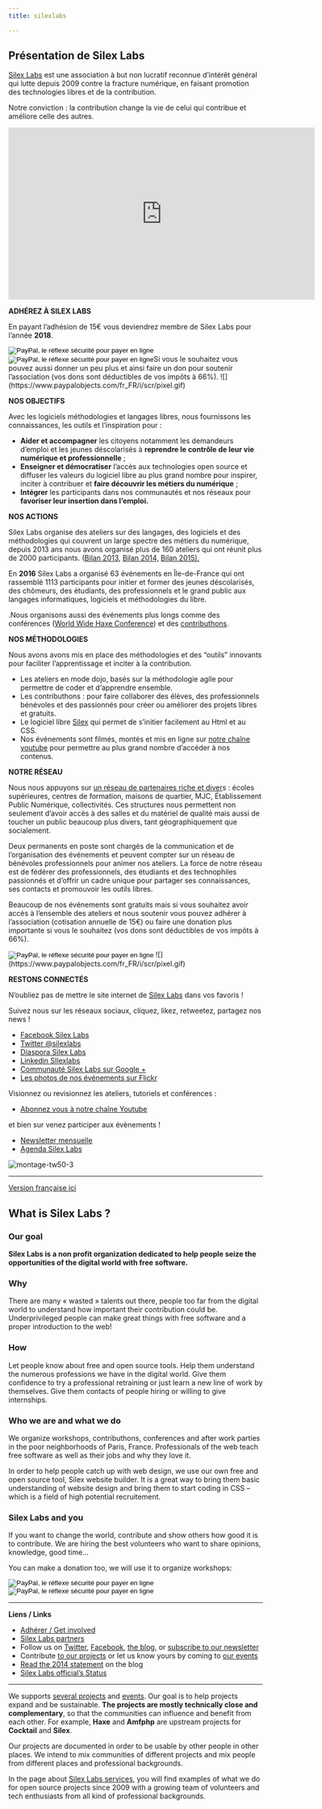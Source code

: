 ```yaml
---
title: silexlabs

---
```

## Présentation de Silex Labs

[Silex Labs](https://www.silexlabs.org/) est une association à but non lucratif reconnue d’intérêt général qui lutte depuis 2009 contre la fracture numérique, en faisant promotion des technologies libres et de la contribution.

Notre conviction : la contribution change la vie de celui qui contribue et améliore celle des autres.

<iframe src="https://www.youtube.com/embed/oDaRn-_tubU?feature=oembed" allow="autoplay; encrypted-media" allowfullscreen="" width="607" height="341" frameborder="0"></iframe>

**ADHÉREZ À SILEX LABS**

En payant l’adhésion de 15€ vous deviendrez membre de Silex Labs pour l’année **2018**.

<form action="https://www.paypal.com/cgi-bin/webscr" method="post" target="_top"><input name="cmd" type="hidden" value="_s-xclick">  
<input name="hosted_button_id" type="hidden" value="52STZCKSQ5SWA">  
<input alt="PayPal, le réflexe sécurité pour payer en ligne" name="submit" src="https://www.paypalobjects.com/fr_FR/FR/i/btn/btn_paynowCC_LG.gif" type="image">     <input alt="PayPal, le réflexe sécurité pour payer en ligne" name="submit" src="https://www.paypalobjects.com/fr_FR/FR/i/btn/btn_donateCC_LG.gif" type="image">Si vous le souhaitez vous pouvez aussi donner un peu plus et ainsi faire un don pour soutenir l’association (vos dons sont déductibles de vos impôts à 66%).  
![](https://www.paypalobjects.com/fr_FR/i/scr/pixel.gif)</form>

**NOS OBJECTIFS**

Avec les logiciels méthodologies et langages libres, nous fournissons les connaissances, les outils et l’inspiration pour :

*   **Aider et accompagner** les citoyens notamment les demandeurs d’emploi et les jeunes déscolarisés à **reprendre le contrôle de leur vie numérique et professionnelle** ;
*   **Enseigner et démocratiser** l’accès aux technologies open source et diffuser les valeurs du logiciel libre au plus grand nombre pour inspirer, inciter à contribuer et **faire découvrir les métiers du numérique** ;
*   **Intégrer** les participants dans nos communautés et nos réseaux pour **favoriser leur insertion dans l’emploi.**

**NOS ACTIONS**

Silex Labs organise des ateliers sur des langages, des logiciels et des méthodologies qui couvrent un large spectre des métiers du numérique, depuis 2013 ans nous avons organisé plus de 160 ateliers qui ont réunit plus de 2000 participants. ([Bilan 2013](https://www.silexlabs.org/bilan-2013-de-silex-labs/), [Bilan 2014,](https://www.silexlabs.org/bilan-2014-les-chiffres-et-les-lettres-du-libre-de-silex-labs/)<span style="font-weight: 400;"> [Bilan 2015).](https://www.silexlabs.org/2015-bilan-dune-annee-bien-remplibre/)</span>

En **2016** Silex Labs a organisé 63 événements en Île-de-France qui ont rassemblé 1113 participants pour initier et former des jeunes déscolarisés, des chômeurs, des étudiants, des professionnels et le grand public aux langages informatiques, logiciels et méthodologies du libre.

<span style="font-weight: 400;">.</span>Nous organisons aussi des événements plus longs comme des conférences ([World Wide Haxe Conference](https://www.silexlabs.org/wrapping-up-wwx2015/)) et des [contributhons](https://www.silexlabs.org/cifacom-week-40-etudiants-pour-creer-2-projets-open-source-en-1-semaine/).

**NOS MÉTHODOLOGIES**

Nous avons avons mis en place des méthodologies et des “outils” innovants pour faciliter l’apprentissage et inciter à la contribution.

*   Les ateliers en mode dojo, basés sur la méthodologie agile pour permettre de coder et d‘apprendre ensemble.
*   Les contributhons : pour faire collaborer des élèves, des professionnels bénévoles et des passionnés pour créer ou améliorer des projets libres et gratuits.
*   Le logiciel libre [Silex](http://www.silex.me/) qui permet de s’initier facilement au Html et au CSS.
*   Nos événements sont filmés, montés et mis en ligne sur [notre chaîne youtube](https://www.youtube.com/user/Silexlabs) pour permettre au plus grand nombre d’accéder à nos contenus.

**NOTRE RÉSEAU**

Nous nous appuyons sur [un réseau de partenaires riche et diver](https://www.silexlabs.org/partners/)s : écoles supérieures, centres de formation, maisons de quartier, MJC, Établissement Public Numérique, collectivités. Ces structures nous permettent non seulement d’avoir accès à des salles et du matériel de qualité mais aussi de toucher un public beaucoup plus divers, tant géographiquement que socialement.

Deux permanents en poste sont chargés de la communication et de l’organisation des événements et peuvent compter sur un réseau de bénévoles professionnels pour animer nos ateliers. La force de notre réseau est de fédérer des professionnels, des étudiants et des technophiles passionnés et d’offrir un cadre unique pour partager ses connaissances, ses contacts et promouvoir les outils libres.

Beaucoup de nos événements sont gratuits mais si vous souhaitez avoir accès à l’ensemble des ateliers et nous soutenir vous pouvez adhérer à l’association (cotisation annuelle de 15€) ou faire une donation plus importante si vous le souhaitez (vos dons sont déductibles de vos impôts à 66%).

<form action="https://www.paypal.com/cgi-bin/webscr" method="post" target="_top"><input name="cmd" type="hidden" value="_s-xclick">  
<input name="hosted_button_id" type="hidden" value="VY5MXUNYUDVKA">  
<input alt="PayPal, le réflexe sécurité pour payer en ligne" name="submit" src="https://www.paypalobjects.com/fr_FR/FR/i/btn/btn_donateCC_LG.gif" type="image">  
![](https://www.paypalobjects.com/fr_FR/i/scr/pixel.gif)</form>

**RESTONS CONNECTÉS**

N’oubliez pas de mettre le site internet de [Silex Labs](https://www.silexlabs.org/) dans vos favoris !

Suivez nous sur les réseaux sociaux, cliquez, likez, retweetez, partagez nos news !

*   [Facebook Silex Labs](https://www.facebook.com/silexlabs)
*   [Twitter @silexlabs](https://twitter.com/silexlabs)
*   [Diaspora Silex Labs](https://framasphere.org/people/f37438103a9b013250aa2a0000053625)
*   [Linkedin SIlexlabs](https://www.linkedin.com/company/silex-labs)
*   [Communauté Silex Labs sur Google +](https://plus.google.com/u/0/communities/107373636457908189681)
*   [Les photos de nos événements sur Flickr](https://www.flickr.com/photos/120854033@N02/albums/)

Visionnez ou revisionnez les ateliers, tutoriels et conférences :

*   [Abonnez vous à notre chaîne Youtube](http://www.youtube.com/subscription_center?add_user=silexlabs)

et bien sur venez participer aux évènements !

*   [Newsletter mensuelle](http://eepurl.com/F48q5)
*   [Agenda Silex Labs](https://www.silexlabs.org/events/liste/)

![montage-tw50-3](https://www.silexlabs.org/wp-content/uploads/2015/02/montage-tw50-3.png)

* * *

[Version française ici](#a-propos-de-silex-labs)

## What is Silex Labs ?

### Our goal

**Silex Labs is a non profit organization dedicated to help people seize the opportunities of the digital world with free software.**

### Why

There are many « wasted » talents out there, people too far from the digital world to understand how important their contribution could be. Underprivileged people can make great things with free software and a proper introduction to the web!

### How

Let people know about free and open source tools. Help them understand the numerous professions we have in the digital world. Give them confidence to try a professional retraining or just learn a new line of work by themselves. Give them contacts of people hiring or willing to give internships.

### Who we are and what we do

We organize workshops, contributhons, conferences and after work parties in the poor neighborhoods of Paris, France. Professionals of the web teach free software as well as their jobs and why they love it.

In order to help people catch up with web design, we use our own free and open source tool, Silex website builder. It is a great way to bring them basic understanding of website design and bring them to start coding in CSS – which is a field of high potential recruitement.

### Silex Labs and you

If you want to change the world, contribute and show others how good it is to contribute. We are hiring the best volunteers who want to share opinions, knowledge, good time…

You can make a donation too, we will use it to organize workshops:

<form action="https://www.paypal.com/cgi-bin/webscr" method="post" target="_top"><input name="cmd" type="hidden" value="_s-xclick">  
<input name="hosted_button_id" type="hidden" value="52STZCKSQ5SWA">  
<input alt="PayPal, le réflexe sécurité pour payer en ligne" name="submit" src="https://www.paypalobjects.com/fr_FR/FR/i/btn/btn_paynowCC_LG.gif" type="image"> <input alt="PayPal, le réflexe sécurité pour payer en ligne" name="submit" src="https://www.paypalobjects.com/fr_FR/FR/i/btn/btn_donateCC_LG.gif" type="image">

* * *

**Liens / Links**

*   [Adhérer / Get involved](https://www.silexlabs.org/silexlabs/join/ "get involved")
*   [Silex Labs partners](https://www.silexlabs.org/partners/ "Silex Labs partners")
*   Follow us on [Twitter](http://twitter.com/silexlabs "Twitter SilexLabs"), [Facebook](http://www.facebook.com/silexlabs "Facebook SilexLabs"), [the blog](https://www.silexlabs.org/ "Silex Labs blog"), or [subscribe to our newsletter](http://silexlabs.us7.list-manage.com/subscribe?u=fe927d10e2d20f286e59ef0b7&id=2e1b03a5f0 "Silex Labs news and events")
*   Contribute [to our projects](https://www.silexlabs.org/labs/ "Silex Labs projects") or let us know yours by coming to [our events](https://www.silexlabs.org/events/ "Silex Labs projects")
*   [Read the 2014 statement](https://www.silexlabs.org/bilan-2014-les-chiffres-et-les-lettres-du-libre-de-silex-labs/ "Latest Silex Labs end of year statement") on the blog
*   [Silex Labs official’s Status](https://www.silexlabs.org/wp-content/uploads/2011/08/Annexe-4-Silex-Labs-Statuts-version-signee.pdf "Silex Labs Statuts")

* * *

We supports [several projects](https://www.silexlabs.org/labs/ "Silex Labs projects") and [events](https://www.silexlabs.org/events/ "Silex Labs events"). Our goal is to help projects expand and be sustainable. **The projects are mostly technically close and complementary**, so that the communities can influence and benefit from each other. For example, **Haxe** and **Amfphp** are upstream projects for **Cocktail** and **Silex**.

Our projects are documented in order to be usable by other people in other places. We intend to mix communities of different projects and mix people from different places and professional backgrounds.

In the page about [Silex Labs services](https://www.silexlabs.org/silexlabs/services/), you will find examples of what we do for open source projects since 2009 with a growing team of volunteers and tech enthusiasts from all kind of professional backgrounds.

</form>